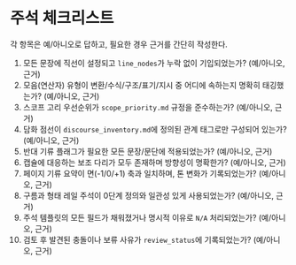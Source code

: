 # 주석 체크리스트

각 항목은 예/아니오로 답하고, 필요한 경우 근거를 간단히 작성한다.

1. 모든 문장에 직선이 설정되고 `line_nodes`가 누락 없이 기입되었는가? (예/아니오, 근거)
2. 모음(연산자) 유형이 변환/수식/구조/표기/지시 중 어디에 속하는지 명확히 태깅했는가? (예/아니오, 근거)
3. 스코프 고리 우선순위가 `scope_priority.md` 규정을 준수하는가? (예/아니오, 근거)
4. 담화 점선이 `discourse_inventory.md`에 정의된 관계 태그로만 구성되어 있는가? (예/아니오, 근거)
5. 반대 기류 플래그가 필요한 모든 문장/문단에 적용되었는가? (예/아니오, 근거)
6. 캡슐에 대응하는 보조 다리가 모두 존재하며 방향성이 명확한가? (예/아니오, 근거)
7. 페이지 기류 요약이 면(-1/0/+1) 축과 일치하며, 톤 변화가 기록되었는가? (예/아니오, 근거)
8. 구름과 형태 레일 주석이 0단계 정의와 일관성 있게 사용되었는가? (예/아니오, 근거)
9. 주석 템플릿의 모든 필드가 채워졌거나 명시적 이유로 `N/A` 처리되었는가? (예/아니오, 근거)
10. 검토 후 발견된 충돌이나 보류 사유가 `review_status`에 기록되었는가? (예/아니오, 근거)
